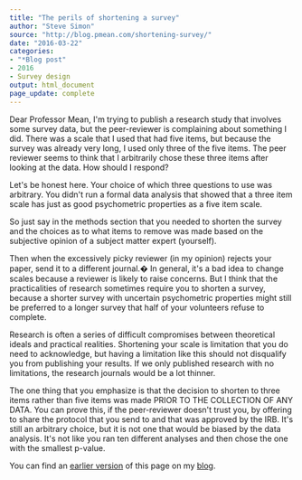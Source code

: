 ```yaml
---
title: "The perils of shortening a survey"
author: "Steve Simon"
source: "http://blog.pmean.com/shortening-survey/"
date: "2016-03-22"
categories:
- "*Blog post"
- 2016
- Survey design
output: html_document
page_update: complete
---
```


Dear Professor Mean, I'm trying to publish a research study that involves some survey data, but the peer-reviewer is complaining about something I did. There was a scale that I used that had five items, but because the survey was already very long, I used only three of the five items. The peer reviewer seems to think that I arbitrarily chose these three items after looking at the data. How should I respond?

<!---More--->

Let's be honest here. Your choice of which three questions to use was arbitrary. You didn't run a formal data analysis that showed that a three item scale has just as good psychometric properties as a five item scale.

So just say in the methods section that you needed to shorten the survey and the choices as to what items to remove was made based on the subjective opinion of a subject matter expert (yourself).

Then when the excessively picky reviewer (in my opinion) rejects your paper, send it to a different journal.� In general, it's a bad idea to change scales because a reviewer is likely to raise concerns. But I think that the practicalities of research sometimes require you to shorten a survey, because a shorter survey with uncertain psychometric properties might still be preferred to a longer survey that half of your volunteers refuse to complete.

Research is often a series of difficult compromises between theoretical ideals and practical realities. Shortening your scale is limitation that you do need to acknowledge, but having a limitation like this should not disqualify you from publishing your results. If we only published research with no limitations, the research journals would be a lot thinner.

The one thing that you emphasize is that the decision to shorten to three items rather than five items was made PRIOR TO THE COLLECTION OF ANY DATA. You can prove this, if the peer-reviewer doesn't trust you, by offering to share the protocol that you send to and that was approved by the IRB. It's still an arbitrary choice, but it is not one that would be biased by the data analysis. It's not like you ran ten different analyses and then chose the one with the smallest p-value.

You can find an [earlier version][sim1] of this page on my [blog][sim2].

[sim1]: http://blog.pmean.com/shortening-survey/
[sim2]: http://blog.pmean.com
